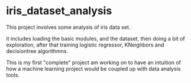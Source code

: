 # iris_dataset_analysis

This project involves some analysis of iris data set.

it includes loading the basic modules, and the dataset, then doing a bit of exploration, after that training logistic regressor, KNeighbors and decisiontree algorithmns. 

This is my first "complete" project am working on to have an intuition of how a machine learning project would be coupled up with data analysis tools.
